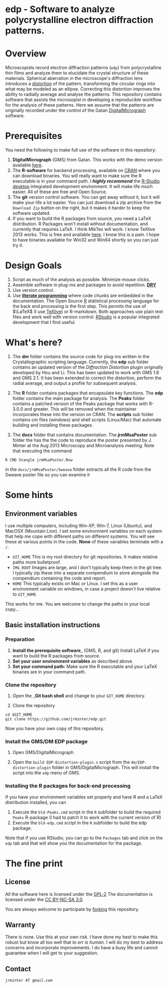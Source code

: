 edp - Software to analyze polycrystalline electron diffraction patterns.
=======================================================================

# Overview

Microscopists record electron diffraction patterns (``edp``) from
polycrystalline thin films and analyze them to elucidate the
crystal structure of these materials. Spherical aberration in the
microscope's diffraction lens introduces a
[distortion](http://www.fos.su.se/~svenh/TEM-distortions.pdf)
of the pattern, transforming the circular rings into what may
be modeled as an ellipse. Correcting this distortion improves the
ability to radially average and analyse the patterns. This
repository contains
software that assists the microsopist in developing a reproducible
workflow for the analysis of these patterns. Here we assume that
the patterns are originally recorded under the control of the
Gatan
[DigitalMicrograph](http://www.gatan.com/resources/scripting/demo/)
software.

# Prerequisites

You need the following to make full use of the software in this repository:

1. __DigitalMicrograph__ (GMS) from Gatan. This works with the demo version available [here](http://www.gatan.com/resources/scripting/demo/).
2. The __R-software__ for backend processing, available on [CRAN](http://cran.us.r-project.org/) where you can download binaries. You will really want to make sure the R executable is in your command path. I ___highly recommend___ the [R-Studio desktop](http://www.rstudio.com/ide/download/desktop) integrated development environment. It will make life much easier. All of these are free and Open Source.
3. The __git__ version control software. You can get away without it, but it will make your life a lot easier. You can just download a zip archive from the ``Download Zip`` button on the right, but it makes it harder to keep the software updated.
4. If you want to build the R packages from source, you need a LaTeX distribution. R Packages won't install without documentation, and currently that requires LaTeX. I think MikTex will work. I know TeXlive 2013 works. This is free and available [here](http://www.tug.org/texlive/). I know this is a pain. I hope to have binaries available for Win32 and Win64 shortly so you can just try it. 

# Design Goals

1. Script as much of the analysis as possible. Minimize mouse
clicks.
2. Assemble software in plug-ins and packages to avoid repetition.
[**DRY**](http://en.wikipedia.org/wiki/Don't_repeat_yourself)
3. Use version control.
4. Use [**literate programming**](http://en.wikipedia.org/wiki/Literate_programming)
where code chunks are embedded
in the documentation. The Open Source
[R](http://www.r-project.org/) statistical processing
language for the back end processing is the first step. This
permits the use of $\LaTeX$ (I use [TeXlive](http://www.tug.org/texlive/))
or R-markdown. Both approaches use plain text files and work
well with version control. [RStudio](http://www.rstudio.com/) is
a popular integrated development that I find useful.

# What's here?

1. The **dm** folder contains the source code for plug-ins
written in the Crystallographic scripting language. Currently,
the **edp** sub folder contains an updated version of the
*Diffraction Distortion* plugin originally developed by
Hou and Li. This has been updated to work with GMS 1.8 and
GMS 2.1. It has been extended to correct the distortion,
perform the radial average, and output a profile for subsequent
analysis.

2. The **R** folder contains packages that encapsulate key
functions. The **edp** folder contains the main package for
analysis. The **Peaks** folder contains a patched version of
the Peaks package that works with R-3.0.0 and greater. This
will be removed when the maintainer incorporates these into
the version on CRAN. The **scripts** sub folder contains cm
files (windows) and shell scripts (Linux/Mac) that automate
building and installing these packages.

3. The **docs** folder that contains documentation. The
**jrmMsaPoster** sub folder the has the the code to reproduce
the poster presented by J. Minter at the Aug 2013 Microscopy and
Microanalysis meeting. Note that executing the command

```
R CMD Stangle jrmMsaPoster.Rnw
```
in the ``docs/jrmMsaPoster/Sweave`` folder extracts all the
R code from the Sweave poster file so you can examine it

# Some hints

## Environment variables

I use multiple computers, including Win-XP, Win-7, Linux (Ubuntu),
and MacOSX (Mountain Lion). I set some environment variables on
each system that help me cope with different paths on different
systems. You will see these at various points in the code.
**None** of these variables terminate with a `/`.

* ``GIT_HOME`` This is my root directory for git repositories.
It makes relative paths more bulletproof.
* ``IMG_ROOT`` Images are large, and I don't typically keep them
in the git tree. I typically zip these into a separate compendium
to store alongside the compendium containing the code and report.
* ``HOME`` This typically exists on Mac or Linux. I set this
as a user environment variable on windows, in case a project
doesn't live relative to ``GIT_HOME``.

This works for me. You are welcome to change the paths in your
local copy...

## Basic installation instructions

### Preparation
1. __Install the prerequisite software___ (GMS, R, and git) Install LaTeX if you want to build the R packages from source.
2. __Set your user environment variables__ as described above. 
3. __Set your command path:__ Make sure the R executable and your LaTeX binaries are in your command path.

### Clone the repository

1. Open the ___Git bash shell__ and change to your ``GIT_HOME`` directory. 

2. Clone the repository

```
cd $GIT_HOME
git clone https://github.com/jrminter/edp.git
```

Now you have your own copy of this repository.

### Install the GMS/DM EDP package

1. Open GMS/DigitalMicrograph

2. Open the ``build EDP-Distortion-plugin.s`` script from the ``dm/EDP-distortion-plugin`` folder in GMS/DigitalMicrograph. This will install the script into the ``edp`` menu of GMS.

### Installing the R packages for back-end processing

If you have your environment variables set properly and have R and a LaTeX distribution installed, you can

1. Execute the ``bld-Peaks.cmd`` script in the ``R`` subfolder to build the required ``Peaks`` R-package (I had to patch it to work with the current version of R)
2. Execute the ``bld-edp.cmd`` script in the ``R`` subfolder to build the edp package.

Note that if you use RStudio, you can go to the ``Packages`` tab and click on the ``edp`` tab and that will show you the documentation for the package.

# The fine print
## License
All the software here is licensed under the
[GPL-2](http://www.gnu.org/licenses/old-licenses/gpl-2.0.html) The 
documentation is licensed under the 
[CC BY-NC-SA 3.0](http://creativecommons.org/licenses/by-nc-sa/3.0/).

You are always welcome to participate by
[forking](https://github.com/jrminter/edp/fork_select) this repository.

## Warranty

There is none. Use this at your own risk. I have done my best
to make this robust but know all too well that *to err is human.*
I will do my best to address concerns and incorporate improvements.
I do have a busy life and cannot guarantee *when* I will get to your
suggestion.

## Contact

``jrminter AT gmail.com``


